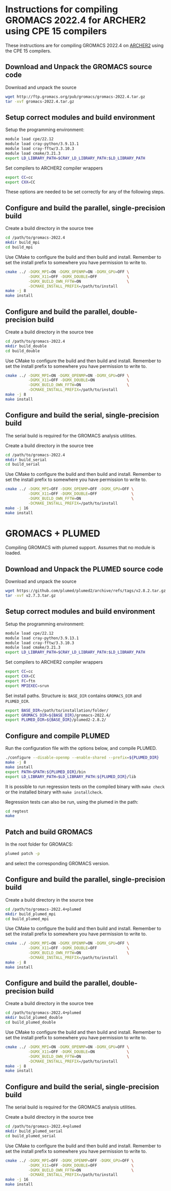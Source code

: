 Instructions for compiling GROMACS 2022.4 for ARCHER2 using CPE 15 compilers
============================================================================

These instructions are for compiling GROMACS 2022.4 on [ARCHER2](https://www.archer2.ac.uk) using the CPE 15 compilers.

Download and Unpack the GROMACS source code
-------------------------------------------

Download and unpack the source

```bash
wget http://ftp.gromacs.org/pub/gromacs/gromacs-2022.4.tar.gz
tar -xvf gromacs-2022.4.tar.gz
```

Setup correct modules and build environment
-------------------------------------------

Setup the programming environment:

```bash
module load cpe/22.12
module load cray-python/3.9.13.1
module load cray-fftw/3.3.10.3
module load cmake/3.21.3
export LD_LIBRARY_PATH=$CRAY_LD_LIBRARY_PATH:$LD_LIBRARY_PATH
```

Set compilers to ARCHER2 compiler wrappers

```bash
export CC=cc
export CXX=CC
```

These options are needed to be set correctly for any of the following steps.

Configure and build the parallel, single-precision build
--------------------------------------------------------

Create a build directory in the source tree

```bash
cd /path/to/gromacs-2022.4
mkdir build_mpi
cd build_mpi
```

Use CMake to configure the build and then build and install. Remember to set the install 
prefix to somewhere you have permission to write to.

```bash
cmake ../ -DGMX_MPI=ON -DGMX_OPENMP=ON -DGMX_GPU=OFF \
          -DGMX_X11=OFF -DGMX_DOUBLE=OFF             \
          -DGMX_BUILD_OWN_FFTW=ON                    \
          -DCMAKE_INSTALL_PREFIX=/path/to/install
make -j 8
make install
```

Configure and build the parallel, double-precision build
--------------------------------------------------------

Create a build directory in the source tree

```bash
cd /path/to/gromacs-2022.4
mkdir build_double
cd build_double
```

Use CMake to configure the build and then build and install. Remember to set the install 
prefix to somewhere you have permission to write to.

```bash
cmake ../ -DGMX_MPI=ON -DGMX_OPENMP=ON -DGMX_GPU=OFF \
          -DGMX_X11=OFF -DGMX_DOUBLE=ON              \
          -DGMX_BUILD_OWN_FFTW=ON                    \
          -DCMAKE_INSTALL_PREFIX=/path/to/install
make -j 8
make install
```

Configure and build the serial, single-precision build
-------------------------------------------------------

The serial build is required for the GROMACS analysis utilities.

Create a build directory in the source tree

```bash
cd /path/to/gromacs-2022.4
mkdir build_serial
cd build_serial
```

Use CMake to configure the build and then build and install. Remember to set the install 
prefix to somewhere you have permission to write to.

```bash
cmake ../ -DGMX_MPI=OFF -DGMX_OPENMP=OFF -DGMX_GPU=OFF \
          -DGMX_X11=OFF -DGMX_DOUBLE=OFF               \
          -DGMX_BUILD_OWN_FFTW=ON                      \
          -DCMAKE_INSTALL_PREFIX=/path/to/install
make -j 16
make install
```


GROMACS + PLUMED
================

Compiling GROMACS with plumed support. Assumes that no module is loaded.

Download and Unpack the PLUMED source code
------------------------------------------

Download and unpack the source

```bash
wget https://github.com/plumed/plumed2/archive/refs/tags/v2.8.2.tar.gz
tar -xvf v2.7.3.tar.gz
```

Setup correct modules and build environment
-------------------------------------------

Setup the programming environment:

```bash
module load cpe/22.12
module load cray-python/3.9.13.1
module load cray-fftw/3.3.10.3
module load cmake/3.21.3
export LD_LIBRARY_PATH=$CRAY_LD_LIBRARY_PATH:$LD_LIBRARY_PATH
```

Set compilers to ARCHER2 compiler wrappers

```bash
export CC=cc
export CXX=CC
export FC=ftn 
export MPIEXEC=srun 
```

Set install paths. Structure is: `BASE_DIR` contains `GROMACS_DIR` and `PLUMED_DIR`.


```bash
export BASE_DIR=/path/to/installation/folder/
export GROMACS_DIR=${BASE_DIR}/gromacs-2022.4/
export PLUMED_DIR=${BASE_DIR}/plumed2-2.8.2/
```

Configure and compile PLUMED
----------------------------

Run the configuration file with the options below, and compile PLUMED.

```bash
./configure --disable-openmp --enable-shared --prefix=${PLUMED_DIR}
make -j 8
make install
export PATH=$PATH:${PLUMED_DIR}/bin
export LD_LIBRARY_PATH=$LD_LIBRARY_PATH:${PLUMED_DIR}/lib
```

It is possible to run regression tests on the compiled binary with `make check` or the installed binary with `make installcheck`.

Regression tests can also be run, using the plumed in the path:

```bash
cd regtest
make
```

Patch and build GROMACS
-----------------------

In the root folder for GROMACS:

```bash
plumed patch -p
```

and select the corresponding GROMACS version.


Configure and build the parallel, single-precision build
--------------------------------------------------------

Create a build directory in the source tree

```bash
cd /path/to/gromacs-2022.4+plumed
mkdir build_plumed_mpi
cd build_plumed_mpi
```

Use CMake to configure the build and then build and install. Remember to set the install 
prefix to somewhere you have permission to write to.

```bash
cmake ../ -DGMX_MPI=ON -DGMX_OPENMP=ON -DGMX_GPU=OFF \
          -DGMX_X11=OFF -DGMX_DOUBLE=OFF             \
          -DGMX_BUILD_OWN_FFTW=ON                    \
          -DCMAKE_INSTALL_PREFIX=/path/to/install
make -j 8
make install
```

Configure and build the parallel, double-precision build
--------------------------------------------------------

Create a build directory in the source tree

```bash
cd /path/to/gromacs-2022.4+plumed
mkdir build_plumed_double
cd build_plumed_double
```

Use CMake to configure the build and then build and install. Remember to set the install 
prefix to somewhere you have permission to write to.

```bash
cmake ../ -DGMX_MPI=ON -DGMX_OPENMP=ON -DGMX_GPU=OFF \
          -DGMX_X11=OFF -DGMX_DOUBLE=ON              \
          -DGMX_BUILD_OWN_FFTW=ON                    \
          -DCMAKE_INSTALL_PREFIX=/path/to/install
make -j 8
make install
```

Configure and build the serial, single-precision build
-------------------------------------------------------

The serial build is required for the GROMACS analysis utilities.

Create a build directory in the source tree

```bash
cd /path/to/gromacs-2022.4+plumed
mkdir build_plumed_serial
cd build_plumed_serial
```

Use CMake to configure the build and then build and install. Remember to set the install 
prefix to somewhere you have permission to write to.

```bash
cmake ../ -DGMX_MPI=OFF -DGMX_OPENMP=OFF -DGMX_GPU=OFF \
          -DGMX_X11=OFF -DGMX_DOUBLE=OFF               \
          -DGMX_BUILD_OWN_FFTW=ON                      \
          -DCMAKE_INSTALL_PREFIX=/path/to/install
make -j 16
make install
```
